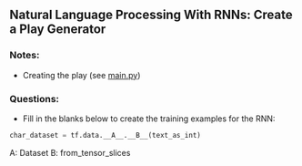 ## Natural Language Processing With RNNs: Create a Play Generator

### Notes:

- Creating the play (see [main.py](main.py))

### Questions:

- Fill in the blanks below to create the training examples for the RNN:

```python
char_dataset = tf.data.__A__.__B__(text_as_int)
```

A: Dataset B: from_tensor_slices
